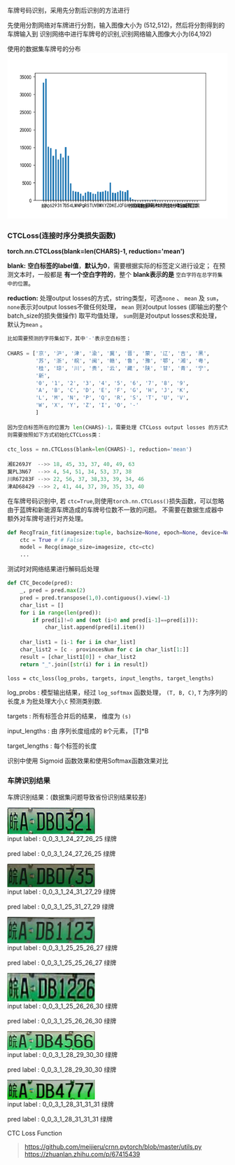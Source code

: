 车牌号码识别，采用先分割后识别的方法进行

先使用分割网络对车牌进行分割，输入图像大小为 (512,512)，然后将分割得到的车牌输入到
识别网络中进行车牌号的识别,识别网络输入图像大小为(64,192)

使用的数据集车牌号的分布
![](https://github.com/youngx123/CarPlateRecognition/blob/master/img/data_distribution.png?raw=true)

### CTCLoss(连接时序分类损失函数)
__torch.nn.CTCLoss(blank=len(CHARS)-1, reduction='mean')__

__blank:__ __空白标签的label值__，__默认为0__，需要根据实际的标签定义进行设定；
在预测文本时，一般都是 __有一个空白字符的__，整个 __blank表示的是__ `空白字符在总字符集中的位置`。

__reduction:__ 处理output losses的方式，string类型，可选`none` 、 `mean` 及 `sum`，
`none`表示对output losses不做任何处理，
`mean` 则对output losses (即输出的整个batch_size的损失做操作) 取平均值处理，
`sum`则是对output losses求和处理，
默认为`mean` 。
```python
比如需要预测的字符集如下，其中'-'表示空白标签；

CHARS = ['京', '沪', '津', '渝', '冀', '晋', '蒙', '辽', '吉', '黑',
         '苏', '浙', '皖', '闽', '赣', '鲁', '豫', '鄂', '湘', '粤',
         '桂', '琼', '川', '贵', '云', '藏', '陕', '甘', '青', '宁',
         '新',
         '0', '1', '2', '3', '4', '5', '6', '7', '8', '9',
         'A', 'B', 'C', 'D', 'E', 'F', 'G', 'H', 'J', 'K',
         'L', 'M', 'N', 'P', 'Q', 'R', 'S', 'T', 'U', 'V',
         'W', 'X', 'Y', 'Z', 'I', 'O', '-'
         ]

因为空白标签所在的位置为 len(CHARS)-1，需要处理 CTCLoss output losses 的方式为 `mean`，
则需要按照如下方式初始化CTCLoss类：

ctc_loss = nn.CTCLoss(blank=len(CHARS)-1, reduction='mean')

湘E269JY  -->> 18, 45, 33, 37, 40, 49, 63 
冀PL3N67  -->> 4, 54, 51, 34, 53, 37, 38
川R67283F -->> 22, 56, 37, 38,33, 39, 34, 46
津AD68429 -->> 2, 41, 44, 37, 39, 35, 33, 40 
```

在车牌号码识别中, 若 `ctc=True`,则使用`torch.nn.CTCLoss()`损失函数，可以忽略由于蓝牌和新能源车牌造成的车牌号位数不一致的问题。
不需要在数据生成器中额外对车牌号进行对齐处理。
```python
def RecgTrain_fit(imagesize:tuple, bachsize=None, epoch=None, device=None, modelName=None)
    ctc = True # # False
    model = Recg(image_size=imagesize, ctc=ctc)
    ...
```
测试时对网络结果进行解码后处理
```python
def CTC_Decode(pred):
    _, pred = pred.max(2)
    pred = pred.transpose(1,0).contiguous().view(-1)
    char_list = []
    for i in range(len(pred)):
        if pred[i]!=0 and (not (i>0 and pred[i-1]==pred[i])):
            char_list.append(pred[i].item())
    
    char_list1 = [i-1 for i in char_list]
    char_list2 = [c - provincesNum for c in char_list[1:]]
    result = [char_list1[0]] + char_list2
    return "_".join([str(i) for i in result])
```


`loss = ctc_loss(log_probs, targets, input_lengths, target_lengths)`

log_probs : 模型输出结果，经过 `log_softmax` 函数处理， `(T, B, C)`, `T` 为序列的长度,`B` 为批处理大小,`C` 预测类别数.

targets : 所有标签合并后的结果， 维度为 `(s)`

input_lengths : 由 序列长度组成的 `B`个元素， [T]*B

target_lengths : 每个标签的长度


识别中使用 Sigmoid 函数效果和使用Softmax函数效果对比

### 车牌识别结果
车牌识别结果：(数据集问题导致省份识别结果较差)

<img style="margin:0px ;display:block" width=200 src="./img/0_0_3_1_24_27_26_25.png"/> 
input label :  0_0_3_1_24_27_26_25 绿牌

pred  label :  0_0_3_1_24_27_26_25 绿牌


<img style="margin:0px ;display:block" width=200 src="./img/0_0_3_1_24_31_27_29.png"/> 
input label :  0_0_3_1_24_31_27_29 绿牌

pred  label :  0_0_3_1_25_31_27_29 绿牌

<img style="margin:0px ;display:block" width=200 src="./img/0_0_3_1_25_25_26_27.png"/> 
input label :  0_0_3_1_25_25_26_27 绿牌

pred  label :  0_0_3_1_25_25_26_27 绿牌

<img style="margin:0px ;display:block" width=200 src="./img/0_0_3_1_25_26_26_30.png"/> 
input label :  0_0_3_1_25_26_26_30 绿牌

pred  label :  0_0_3_1_25_26_26_30 绿牌

<img style="margin:0px ;display:block" width=200 src="./img/0_0_3_1_28_29_30_30.png"/> 
input label :  0_0_3_1_28_29_30_30 绿牌

pred  label :  0_0_3_1_28_29_30_30 绿牌

<img style="margin:0px ;display:block" width=200 src="./img/0_0_3_1_28_31_31_31.png"/> 
input label :  0_0_3_1_28_31_31_31 绿牌

pred  label :  0_0_3_1_28_31_31_31 绿牌



CTC Loss Function

>https://github.com/meijieru/crnn.pytorch/blob/master/utils.py
>https://zhuanlan.zhihu.com/p/67415439

